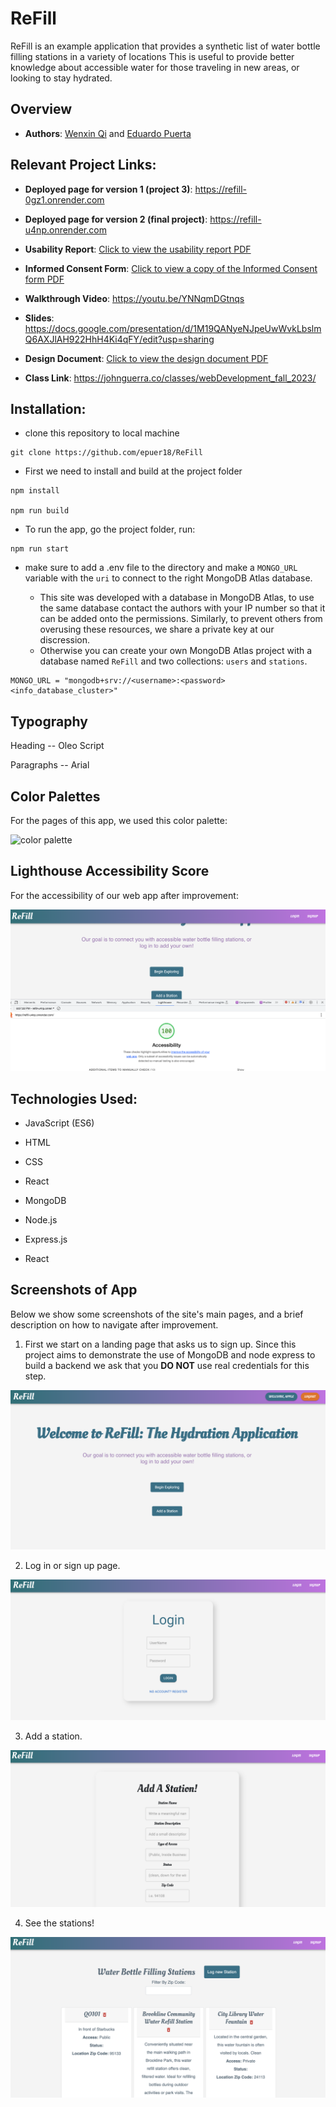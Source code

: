 # ReFill

ReFill is an example application that provides a synthetic list of water bottle filling stations in a variety of locations This is useful to provide better knowledge about accessible water for those traveling in new areas, or looking to stay hydrated.

## Overview

- **Authors**: [Wenxin Qi](https://wenxinq7.github.io/) and [Eduardo Puerta](epuer18.github.io/personalWebPage)

## Relevant Project Links:

- **Deployed page for version 1 (project 3)**: https://refill-0gz1.onrender.com

- **Deployed page for version 2 (final project)**: https://refill-u4np.onrender.com

- **Usability Report**: [Click to view the usability report PDF](designDocs/report-template-usability-test_0.pdf)

- **Informed Consent Form**: [Click to view a copy of the Informed Consent form PDF](designDocs/ReFill-Signed-Informed-Consent.docx.pdf)

- **Walkthrough Video**: https://youtu.be/YNNqmDGtnqs

- **Slides**: https://docs.google.com/presentation/d/1M19QANyeNJpeUwWvkLbslmQ6AXJlAH922HhH4Ki4qFY/edit?usp=sharing

- **Design Document**: [Click to view the design document PDF](designDoc/CS5610_Project3.pdf)

- **Class Link**: https://johnguerra.co/classes/webDevelopment_fall_2023/

## Installation:

- clone this repository to local machine

```
git clone https://github.com/epuer18/ReFill
```

- First we need to install and build at the project folder

```
npm install

npm run build
```

- To run the app, go the project folder, run:

```
npm run start

```

- make sure to add a .env file to the directory and make a `MONGO_URL` variable with the `uri` to connect to the right MongoDB Atlas database.

  - This site was developed with a database in MongoDB Atlas, to use the same database contact the authors with your IP number so that it can be added onto the permissions. Similarly, to prevent others from overusing these resources, we share a private key at our discression.
  - Otherwise you can create your own MongoDB Atlas project with a database named `ReFill` and two collections: `users` and `stations`.

```
MONGO_URL = "mongodb+srv://<username>:<password><info_database_cluster>"
```

## Typography

Heading -- Oleo Script

Paragraphs -- Arial

## Color Palettes

For the pages of this app, we used this color palette:

![color palette](/new_screenshot/color_palette.jpg)

## Lighthouse Accessibility Score

For the accessibility of our web app after improvement:

![Score](/new_screenshot/accessibility.png)

## Technologies Used:

- JavaScript (ES6)
- HTML
- CSS
- React

- MongoDB
- Node.js
- Express.js
- React

## Screenshots of App

Below we show some screenshots of the site's main pages, and a brief description on how to navigate after improvement.

1. First we start on a landing page that asks us to sign up. Since this project aims to demonstrate the use of MongoDB and node express to build a backend we ask that you **DO NOT** use real credentials for this step.

![Screenshot of Landing page](/new_screenshot/homePage.jpg)

2. Log in or sign up page.

![Screenshot of Landing page](/new_screenshot/loginPage.png)

3. Add a station.

![Screenshot of Landing page](/new_screenshot/addStationPage.png)

4. See the stations!

![Screenshot of services to be booked](/new_screenshot/stationsPage.png)
